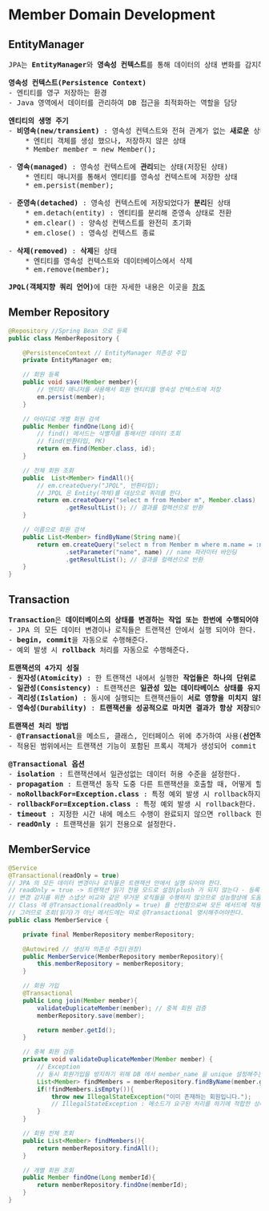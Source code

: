 # Member Domain Development
## EntityManager
<pre>
JPA는 <b>EntityManager</b>와 <b>영속성 컨텍스트</b>를 통해 데이터의 상태 변화를 감지하고 필요한 쿼리를 자동으로 수행한다.

<b>영속성 컨텍스트(Persistence Context)</b>
- 엔티티를 영구 저장하는 환경
- Java 영역에서 데이터를 관리하여 DB 접근을 최적화하는 역할을 담당

<b>엔티티의 생명 주기</b>
- <b>비영속(new/transient)</b> : 영속성 컨텍스트와 전혀 관계가 없는 <b>새로운</b> 상태(순수한 객체 상태)
    * 엔티티 객체를 생성 했으나, 저장하지 않은 상태
    * Member member = new Member();

- <b>영속(managed)</b> : 영속성 컨텍스트에 <b>관리</b>되는 상태(저장된 상태)
    * 엔티티 매니저를 통해서 엔티티를 영속성 컨텍스트에 저장한 상태
    * em.persist(member);

- <b>준영속(detached)</b> : 영속성 컨텍스트에 저장되었다가 <b>분리</b>된 상태
    * em.detach(entity) : 엔티티를 분리해 준영속 상태로 전환
    * em.clear() : 양속성 컨텍스트를 완전히 초기화
    * em.close() : 영속성 컨텍스트 종료
    
- <b>삭제(removed)</b> : <b>삭제</b>된 상태
    * 엔티티를 영속성 컨텍스트와 데이터베이스에서 삭제
    * em.remove(member);

<b>JPQL(객체지향 쿼리 언어)</b>에 대한 자세한 내용은 이곳을 <a href="https://joont92.github.io/jpa/JPQL/">참조</a>
</pre>
## Member Repository
```java
@Repository //Spring Bean 으로 등록
public class MemberRepository {

    @PersistenceContext // EntityManager 의존성 주입
    private EntityManager em;

    // 회원 등록
    public void save(Member member){
        // 엔티티 매니저를 사용해서 회원 엔티티를 영속성 컨텍스트에 저장
        em.persist(member);
    }

    // 아이디로 개별 회원 검색
    public Member findOne(Long id){
        // find() 메서드는 식별자를 통해서만 데이터 조회
        // find(반환타입, PK)
        return em.find(Member.class, id);
    }

    // 전체 회원 조회
    public  List<Member> findAll(){
        // em.createQuery("JPQL", 반환타입);
        // JPQL 은 Entity(객체)를 대상으로 쿼리를 한다.
        return em.createQuery("select m from Member m", Member.class)
                .getResultList(); // 결과를 컬렉션으로 반환
    }

    // 이름으로 회원 검색
    public List<Member> findByName(String name){
        return em.createQuery("select m from Member m where m.name = :name", Member.class)
                .setParameter("name", name) // name 파라미터 바인딩
                .getResultList(); // 결과를 컬렉션으로 반환
    }
}
```
## Transaction
<pre>
<b>Transaction</b>은 <b>데이터베이스의 상태를 변경하는 작업 또는 한번에 수행되어야 하는 연산들</b>을 의미한다.
- JPA 의 모든 데이터 변경이나 로직들은 트랜잭션 안에서 실행 되어야 한다.
- <b>begin, commit</b>을 자동으로 수행해준다.
- 예외 발생 시 <b>rollback</b> 처리를 자동으로 수행해준다.

<b>트랜잭션의 4가지 성질</b>
- <b>원자성(Atomicity)</b> : 한 트랜잭션 내에서 실행한 <b>작업들은 하나의 단위로 처리</b>한다(모두 성공 또는 모두 실패)
- <b>일관성(Consistency)</b> : 트랜잭션은 <b>일관성 있는 데이타베이스 상태를 유지</b>한다(data integrity 만족 등)
- <b>격리성(Islation)</b> : 동시에 실행되는 트랜잭션들이 <b>서로 영향을 미치지 않도록 격리</b>해야한다.
- <b>영속성(Durability)</b> : <b>트랜잭션을 성공적으로 마치면 결과가 항상 저장</b>되어야 한다.

<b>트랜잭션 처리 방법</b>
- <b>@Transactional</b>을 메소드, 클래스, 인터페이스 위에 추가하여 사용(<b>선언적 트랜잭션</b>)
- 적용된 범위에서는 트랜잭션 기능이 포함된 프록시 객체가 생성되어 commit 혹은 rollback을 진행

<b>@Transactional 옵션</b>
- <b>isolation</b> : 트랜잭션에서 일관성없는 데이터 허용 수준을 설정한다.
- <b>propagation</b> : 트랜잭션 동작 도중 다른 트랜잭션을 호출할 때, 어떻게 할 것인지 지정하는 옵션이다.
- <b>noRollbackFor=Exception.class</b> : 특정 예외 발생 시 rollback하지 않는다.
- <b>rollbackFor=Exception.class</b> : 특정 예외 발생 시 rollback한다.
- <b>timeout</b> : 지정한 시간 내에 메소드 수행이 완료되지 않으면 rollback 한다. (-1일 경우 timeout을 사용하지 않는다)
- <b>readOnly</b> : 트랜잭션을 읽기 전용으로 설정한다.
</pre>
## MemberService
```java
@Service
@Transactional(readOnly = true)
// JPA 의 모든 데이터 변경이나 로직들은 트랜잭션 안에서 실행 되어야 한다.
// readOnly = true -> 트렌잭션 읽기 전용 모드로 설정(plush 가 되지 않는다 - 등록 수정 삭제가 안된다)
// 변경 감지를 위한 스냅샷 비교와 같은 무거운 로직들을 수행하지 않으므로 성능향상에 도움을 준다.
// Class 에 @Transactional(readOnly = true) 를 선언함으로써 모든 메서드에 적용된다.
// 그러므로 조회(읽기)가 아닌 메서드에는 따로 @Transactional 명시해주어야한다.
public class MemberService {

    private final MemberRepository memberRepository;

    @Autowired // 생성자 의존성 주입(권장)
    public MemberService(MemberRepository memberRepository){
        this.memberRepository = memberRepository;
    }

    // 회원 가입
    @Transactional
    public Long join(Member member){
        validateDuplicateMember(member); // 중복 회원 검증
        memberRepository.save(member);

        return member.getId();
    }

    // 중복 회원 검증
    private void validateDuplicateMember(Member member) {
        // Exception
        // 동시 회원가입을 방지하기 위해 DB 에서 member_name 을 unique 설정해주는 것이 좋다.
        List<Member> findMembers = memberRepository.findByName(member.getName());
        if(!findMembers.isEmpty()){
            throw new IllegalStateException("이미 존재하는 회원입니다.");
            // IllegalStateException : 메소드가 요구된 처리를 하기에 적합한 상태에 있지 않을 때
        }
    }

    // 회원 전체 조회
    public List<Member> findMembers(){
        return memberRepository.findAll();
    }

    // 개별 회원 조회
    public Member findOne(Long memberId){
        return memberRepository.findOne(memberId);
    }
}
```
